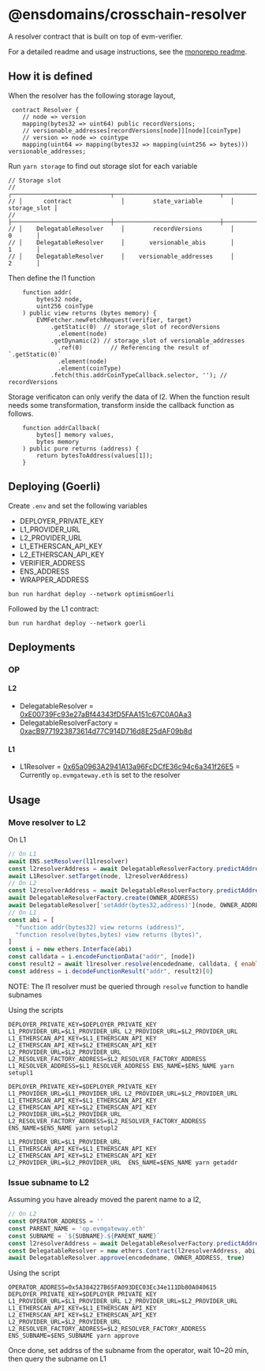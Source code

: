 # @ensdomains/crosschain-resolver

A resolver contract that is built on top of evm-verifier.

For a detailed readme and usage instructions, see the [monorepo readme](https://github.com/ensdomains/evmgateway/tree/main).


## How it is defined

When the resolver has the following storage layout,

```
 contract Resolver {
    // node => version
    mapping(bytes32 => uint64) public recordVersions;
    // versionable_addresses[recordVersions[node]][node][coinType]
    // version => node => cointype
    mapping(uint64 => mapping(bytes32 => mapping(uint256 => bytes))) versionable_addresses;
```

Run `yarn storage` to find out storage slot for each variable

```
// Storage slot
// ┌────────────────────────────┬──────────────────────────────┬──────────────┬
// │      contract              │        state_variable        │ storage_slot │ 
// ├────────────────────────────┼──────────────────────────────┼──────────────┼
// │    DelegatableResolver     │        recordVersions        │      0       │
// │    DelegatableResolver     │       versionable_abis       │      1       │
// │    DelegatableResolver     │    versionable_addresses     │      2       │
```

Then define the l1 function

```
    function addr(
        bytes32 node,
        uint256 coinType
    ) public view returns (bytes memory) {
        EVMFetcher.newFetchRequest(verifier, target)
            .getStatic(0)  // storage_slot of recordVersions
              .element(node)
            .getDynamic(2) // storage_slot of versionable_addresses
              .ref(0)        // Referencing the result of `.getStatic(0)`
              .element(node)
              .element(coinType)
            .fetch(this.addrCoinTypeCallback.selector, ''); // recordVersions
```

Storage verificaton can only verify the data of l2. When the function result needs some transformation, transform inside the callback function as follows.

```
    function addrCallback(
        bytes[] memory values,
        bytes memory
    ) public pure returns (address) {
        return bytesToAddress(values[1]);
    }
```



## Deploying (Goerli)

Create `.env` and set the following variables

- DEPLOYER_PRIVATE_KEY
- L1_PROVIDER_URL
- L2_PROVIDER_URL
- L1_ETHERSCAN_API_KEY
- L2_ETHERSCAN_API_KEY
- VERIFIER_ADDRESS
- ENS_ADDRESS
- WRAPPER_ADDRESS
```
bun run hardhat deploy --network optimismGoerli
```

Followed by the L1 contract:

```
bun run hardhat deploy --network goerli
```

## Deployments

### OP
#### L2
- DelegatableResolver = [0xE00739Fc93e27aBf44343fD5FAA151c67C0A0Aa3](https://goerli-optimism.etherscan.io/address/0xE00739Fc93e27aBf44343fD5FAA151c67C0A0Aa3)
- DelegatableResolverFactory = [0xacB9771923873614d77C914D716d8E25dAF09b8d](https://goerli-optimism.etherscan.io/address/0xacB9771923873614d77C914D716d8E25dAF09b8d)
#### L1
- L1Resolver = [0x65a0963A2941A13a96FcDCfE36c94c6a341f26E5](https://goerli.etherscan.io/address/0x65a0963A2941A13a96FcDCfE36c94c6a341f26E5) = Currently `op.evmgateway.eth` is set to the resolver


## Usage

### Move resolver to L2

On L1

```js
// On L1
await ENS.setResolver(l1lresolver)
const l2resolverAddress = await DelegatableResolverFactory.predictAddress(OWNER_ADDRESS)
await L1Resolver.setTarget(node, l2resolverAddress)
// On L2
const l2resolverAddress = await DelegatableResolverFactory.predictAddress(OWNER_ADDRESS)
await DelegatableResolverFactory.create(OWNER_ADDRESS)
await DelegatableResolver['setAddr(bytes32,address)'](node, OWNER_ADDRESS)
// On L1
const abi = [
  "function addr(bytes32) view returns (address)",
  "function resolve(bytes,bytes) view returns (bytes)",
]
const i = new ethers.Interface(abi)
const calldata = i.encodeFunctionData("addr", [node])
const result2 = await l1resolver.resolve(encodedname, calldata, { enableCcipRead: true })
const address = i.decodeFunctionResult("addr", result2)[0]
```

NOTE: The l1 resolver must be queried through `resolve` function to handle subnames

Using the scripts

```
DEPLOYER_PRIVATE_KEY=$DEPLOYER_PRIVATE_KEY L1_PROVIDER_URL=$L1_PROVIDER_URL L2_PROVIDER_URL=$L2_PROVIDER_URL L1_ETHERSCAN_API_KEY=$L1_ETHERSCAN_API_KEY L2_ETHERSCAN_API_KEY=$L2_ETHERSCAN_API_KEY L2_PROVIDER_URL=$L2_PROVIDER_URL L2_RESOLVER_FACTORY_ADDRESS=$L2_RESOLVER_FACTORY_ADDRESS L1_RESOLVER_ADDRESS=$L1_RESOLVER_ADDRESS ENS_NAME=$ENS_NAME yarn setupl1
```

```
DEPLOYER_PRIVATE_KEY=$DEPLOYER_PRIVATE_KEY L1_PROVIDER_URL=$L1_PROVIDER_URL L2_PROVIDER_URL=$L2_PROVIDER_URL L1_ETHERSCAN_API_KEY=$L1_ETHERSCAN_API_KEY L2_ETHERSCAN_API_KEY=$L2_ETHERSCAN_API_KEY L2_PROVIDER_URL=$L2_PROVIDER_URL L2_RESOLVER_FACTORY_ADDRESS=$L2_RESOLVER_FACTORY_ADDRESS ENS_NAME=$ENS_NAME yarn setupl2
```

```
L1_PROVIDER_URL=$L1_PROVIDER_URL L1_ETHERSCAN_API_KEY=$L1_ETHERSCAN_API_KEY L2_ETHERSCAN_API_KEY=$L2_ETHERSCAN_API_KEY L2_PROVIDER_URL=$L2_PROVIDER_URL  ENS_NAME=$ENS_NAME yarn getaddr
```

### Issue subname to L2

Assuming you have already moved the parent name to a l2, 


```js
// On L2
const OPERATOR_ADDRESS = ''
const PARENT_NAME = 'op.evmgateway.eth'
const SUBNAME = `${SUBNAME}.${PARENT_NAME}`
const l2resolverAddress = await DelegatableResolverFactory.predictAddress(OWNER_ADDRESS)
const DelegatableResolver = new ethers.Contract(l2resolverAddress, abi, l2provider);
await DelegatableResolver.approve(encodedname, OWNER_ADDRESS, true)
```

Using the script

```
OPERATOR_ADDRESS=0x5A384227B65FA093DEC03Ec34e111Db80A040615
DEPLOYER_PRIVATE_KEY=$DEPLOYER_PRIVATE_KEY L1_PROVIDER_URL=$L1_PROVIDER_URL L2_PROVIDER_URL=$L2_PROVIDER_URL L1_ETHERSCAN_API_KEY=$L1_ETHERSCAN_API_KEY L2_ETHERSCAN_API_KEY=$L2_ETHERSCAN_API_KEY L2_PROVIDER_URL=$L2_PROVIDER_URL L2_RESOLVER_FACTORY_ADDRESS=$L2_RESOLVER_FACTORY_ADDRESS ENS_SUBNAME=$ENS_SUBNAME yarn approve
```

Once done, set addrss of the subname from the operator, wait 10~20 min, then query the subname on L1


